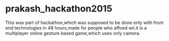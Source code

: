 # prakash_hackathon2015
This was part of hackathon,which was supposed to be done only with front end technologies in 48 hours,made for people who affoed wii.it is a multiplayer online gesture based game,which uses only camera.
